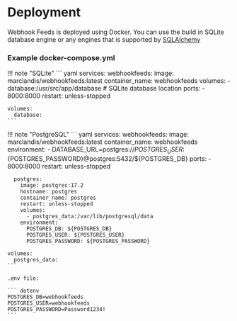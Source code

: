 # Deployment

Webhook Feeds is deployed using Docker. You can use the build in SQLite database engine or any engines that is supported by [SQLAlchemy](https://www.sqlalchemy.org)

### Example docker-compose.yml

!!! note "SQLite"
    ``` yaml
    services:
      webhookfeeds:
        image: marclandis/webhookfeeds:latest
        container_name: webhookfeeds
        volumes:
          - database:/usr/src/app/database # SQLite database location
        ports:
          - 8000:8000
        restart: unless-stopped
    
    volumes:
      database:
    ```

!!! note "PostgreSQL"
    ``` yaml
    services:
      webhookfeeds:
        image: marclandis/webhookfeeds:latest
        container_name: webhookfeeds
        environment:
          - DATABASE_URL=postgres://${POSTGRES_USER}:${POSTGRES_PASSWORD}@postgres:5432/${POSTGRES_DB}
        ports:
          - 8000:8000
        restart: unless-stopped
        
      postgres:
        image: postgres:17.2
        hostname: postgres
        container_name: postgres
        restart: unless-stopped
        volumes:
          - postgres_data:/var/lib/postgresql/data
        environment:
          POSTGRES_DB: ${POSTGRES_DB}
          POSTGRES_USER: ${POSTGRES_USER}
          POSTGRES_PASSWORD: ${POSTGRES_PASSWORD}
          
    volumes:
      postgres_data:
    ```

    .env file:
    
    ``` dotenv 
    POSTGRES_DB=webhookfeeds
    POSTGRES_USER=webhookfeeds
    POSTGRES_PASSWORD=Password1234!
    ```